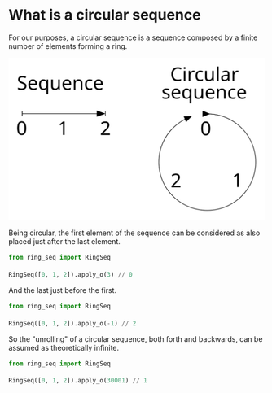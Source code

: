 # What is a circular sequence

For our purposes, a circular sequence is a sequence composed by a finite number of elements forming a ring.

![circular](img/circular_plain.svg)

Being circular, the first element of the sequence can be considered as also placed just after the last element.

```python
from ring_seq import RingSeq

RingSeq([0, 1, 2]).apply_o(3) // 0
```

And the last just before the first.

```python
from ring_seq import RingSeq

RingSeq([0, 1, 2]).apply_o(-1) // 2
```

So the "unrolling" of a circular sequence, both forth and backwards, can be assumed as theoretically infinite.

```python
from ring_seq import RingSeq

RingSeq([0, 1, 2]).apply_o(30001) // 1
```
